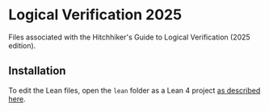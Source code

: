 # Logical Verification 2025

Files associated with the Hitchhiker's Guide to Logical Verification (2025
edition).


## Installation

To edit the Lean files, open the `lean` folder as a Lean 4 project [as described
here](https://leanprover-community.github.io/install/project.html#working-on-an-existing-project).
